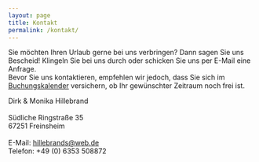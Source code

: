 ```yaml
---
layout: page
title: Kontakt
permalink: /kontakt/
---
```


Sie möchten Ihren Urlaub gerne bei uns verbringen? Dann sagen Sie uns Bescheid! Klingeln Sie bei uns durch oder schicken Sie uns per E-Mail eine Anfrage.\
Bevor Sie uns kontaktieren, empfehlen wir jedoch, dass Sie sich im [Buchungskalender](buchen.md) versichern, ob Ihr gewünschter Zeitraum noch frei ist.
<br/>

<p class="message">
  Dirk & Monika Hillebrand <br/><br/>
  Südliche Ringstraße 35 <br/>
  67251 Freinsheim  <br/><br/>
  E-Mail: <a href= "mailto:hillebrands@web.de">hillebrands@web.de</a> <br/>
  Telefon: +49 (0) 6353 508872
</p>
